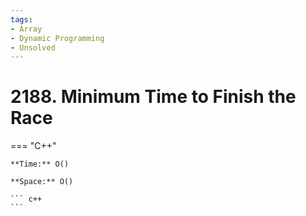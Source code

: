 ```yaml
---
tags:
- Array
- Dynamic Programming
- Unsolved
---
```



# 2188. Minimum Time to Finish the Race

=== "C++"

    **Time:** O()

    **Space:** O()

    ``` c++
    ```